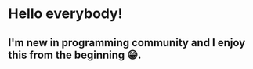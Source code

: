 # Hello everybody!
## I'm new in programming community and I enjoy this from the beginning :grin:.





